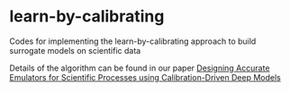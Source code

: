 # learn-by-calibrating
Codes for implementing the learn-by-calibrating approach to build surrogate models on scientific data

Details of the algorithm can be found in our paper  <a href="https://arxiv.org/abs/2005.02328">Designing Accurate Emulators for Scientific Processes using Calibration-Driven Deep Models</a> 
